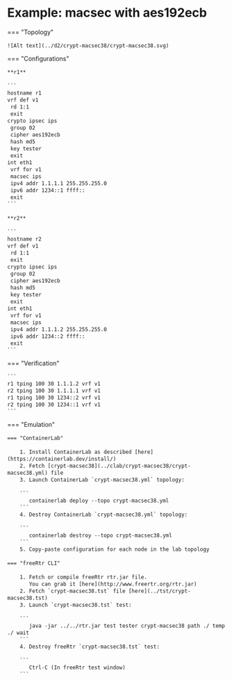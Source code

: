 # Example: macsec with aes192ecb

=== "Topology"

    ![Alt text](../d2/crypt-macsec38/crypt-macsec38.svg)

=== "Configurations"

    **r1**

    ```
    hostname r1
    vrf def v1
     rd 1:1
     exit
    crypto ipsec ips
     group 02
     cipher aes192ecb
     hash md5
     key tester
     exit
    int eth1
     vrf for v1
     macsec ips
     ipv4 addr 1.1.1.1 255.255.255.0
     ipv6 addr 1234::1 ffff::
     exit
    ```

    **r2**

    ```
    hostname r2
    vrf def v1
     rd 1:1
     exit
    crypto ipsec ips
     group 02
     cipher aes192ecb
     hash md5
     key tester
     exit
    int eth1
     vrf for v1
     macsec ips
     ipv4 addr 1.1.1.2 255.255.255.0
     ipv6 addr 1234::2 ffff::
     exit
    ```

=== "Verification"

    ```
    r1 tping 100 30 1.1.1.2 vrf v1
    r2 tping 100 30 1.1.1.1 vrf v1
    r1 tping 100 30 1234::2 vrf v1
    r2 tping 100 30 1234::1 vrf v1
    ```

=== "Emulation"

    === "ContainerLab"

        1. Install ContainerLab as described [here](https://containerlab.dev/install/)  
        2. Fetch [crypt-macsec38](../clab/crypt-macsec38/crypt-macsec38.yml) file  
        3. Launch ContainerLab `crypt-macsec38.yml` topology:  

        ```
           containerlab deploy --topo crypt-macsec38.yml  
        ```
        4. Destroy ContainerLab `crypt-macsec38.yml` topology:  

        ```
           containerlab destroy --topo crypt-macsec38.yml  
        ```
        5. Copy-paste configuration for each node in the lab topology

    === "freeRtr CLI"

        1. Fetch or compile freeRtr rtr.jar file.  
           You can grab it [here](http://www.freertr.org/rtr.jar)  
        2. Fetch `crypt-macsec38.tst` file [here](../tst/crypt-macsec38.tst)  
        3. Launch `crypt-macsec38.tst` test:  

        ```
           java -jar ../../rtr.jar test tester crypt-macsec38 path ./ temp ./ wait
        ```
        4. Destroy freeRtr `crypt-macsec38.tst` test:  

        ```
           Ctrl-C (In freeRtr test window)
        ```

